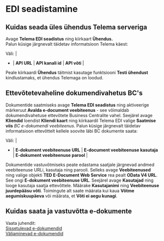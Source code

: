 ---
---
# EDI seadistamine

## Kuidas seada üles ühendus Telema serveriga
Avage **Telema EDI seadistus** ning kiirkaart  **Ühendus.**  
Palun küsige järgnevalt täidetav informatsioon Telema käest:

Väli: |
- |
**API URL** |
**API kanali id** |
**API võti** |

Peale kiirkaardi **Ühendus**  täitmist kasutage funktsiooni **Testi ühendust** kindlustamaks, et ühendus Telemaga on loodud.

## Ettevõtetevaheline dokumendivahetus BC's

Dokumentide saatmiseks avage **Telema EDI seadistus** ning aktiveerige märkeruut **Avalda e-document veebiteenus** - see võimaldab dokumendivahetuse ettevõtete Business Centralite vahel.
Seejärel avage **Kliendid** loendist **Kliendi kaart** ning kiirkaardil Telema EDI valige **Saatmise viis** *BC e-dokumendi veebiteenus*. 
Palun küsige järgnevalt täidetav informatsioon ettevõttelt kellele soovite läbi BC dokumente saata:

Väli: |
- |
**E-dokument veebiteenuse URL** |
**E-document veebiteenuse kasutaja** |
**E-dokument veebiteenuse parool** |

Dokumentide vastuvõtmiseks peate edastama saatjale järgnevad andmed veebiteenuse URLi, kasutaja ning parooli.
Selleks avage **Veebiteenused** ning valige objekti **TED E-Document Web Service** rea pealt **OData V4 URL**. See ongi **E-dokument veebiteenuse URL**.
Seejärel avage **Kasutajad** ning looge kasutaja saatja ettevõttele. Määrake **Kasutajanimi** ning **Veebiteenuse juurdepääsu võti**. Toimingute alt saate määrata kui kaua **Võtme aegumiskuupäeva** või määrata, et **Võti ei aegu kunagi**.


## Kuidas saata ja vastuvõtta e-dokumente

Vaata juhendit:  
[Sissetulevad e-dokumendid](inbound-edocuments)  
[Väljaminevad e-dokumendid](outbound-edocuments)
